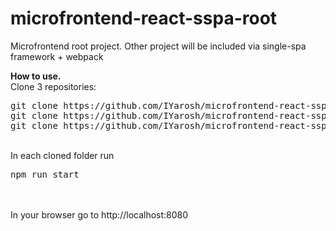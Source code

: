 # microfrontend-react-sspa-root
Microfrontend root project. Other project will be included via single-spa framework + webpack

<b>How to use.</b>
<br />
Clone 3 repositories: 
<br />
<pre>
git clone https://github.com/IYarosh/microfrontend-react-sspa-root.git
git clone https://github.com/IYarosh/microfrontend-react-sspa-app1.git
git clone https://github.com/IYarosh/microfrontend-react-sspa-app2.git
</pre>

<br />
In each cloned folder run
<br />
<pre>
npm run start
</pre>
<br />
<br />
In your browser go to http://localhost:8080
